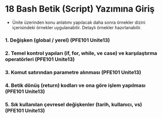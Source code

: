 # 18 Bash Betik (Script) Yazımına Giriş
- Ünite üzerinden konu anlatımı yapılacak daha sonra örnekler dizini içerisindeki örnekler uygulanabilir. Detaylı örnekler hazırlanabilir.
### 1. Değişken (global / yerel) (PFE101 Unite13)
### 2. Temel kontrol yapıları (if, for, while, ve case) ve karşılaştırma operatörleri      (PFE101 Unite13)                                                   
### 3. Komut satırından parametre alınması (PFE101 Unite13)
### 4. Betik dönüş (return) kodları ve ona göre işlem yapılması (PFE101 Unite13)
### 5. Sık kullanılan çevresel değişkenler (tarih, kullanıcı, vs) (PFE101 Unite13)